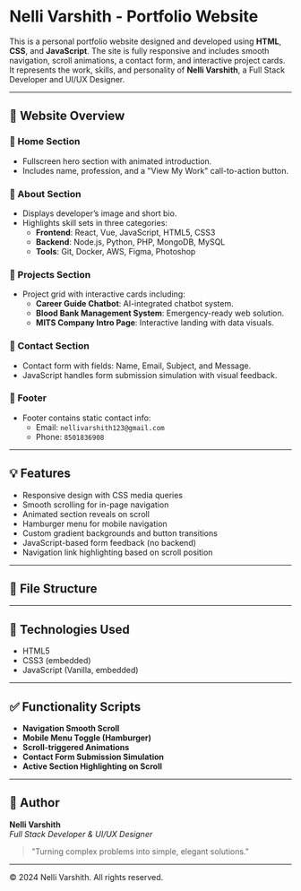 
# Nelli Varshith - Portfolio Website

This is a personal portfolio website designed and developed using **HTML**, **CSS**, and **JavaScript**. The site is fully responsive and includes smooth navigation, scroll animations, a contact form, and interactive project cards. It represents the work, skills, and personality of **Nelli Varshith**, a Full Stack Developer and UI/UX Designer.

---

## 🌟 Website Overview

### 🔹 Home Section
- Fullscreen hero section with animated introduction.
- Includes name, profession, and a "View My Work" call-to-action button.

### 🔹 About Section
- Displays developer’s image and short bio.
- Highlights skill sets in three categories:
  - **Frontend**: React, Vue, JavaScript, HTML5, CSS3
  - **Backend**: Node.js, Python, PHP, MongoDB, MySQL
  - **Tools**: Git, Docker, AWS, Figma, Photoshop

### 🔹 Projects Section
- Project grid with interactive cards including:
  - **Career Guide Chatbot**: AI-integrated chatbot system.
  - **Blood Bank Management System**: Emergency-ready web solution.
  - **MITS Company Intro Page**: Interactive landing with data visuals.

### 🔹 Contact Section
- Contact form with fields: Name, Email, Subject, and Message.
- JavaScript handles form submission simulation with visual feedback.

### 🔹 Footer
- Footer contains static contact info:
  - Email: `nellivarshith123@gmail.com`
  - Phone: `8501836908`

---

## 💡 Features

- Responsive design with CSS media queries
- Smooth scrolling for in-page navigation
- Animated section reveals on scroll
- Hamburger menu for mobile navigation
- Custom gradient backgrounds and button transitions
- JavaScript-based form feedback (no backend)
- Navigation link highlighting based on scroll position

---

## 📁 File Structure


---

## 🧪 Technologies Used

- HTML5
- CSS3 (embedded)
- JavaScript (Vanilla, embedded)

---


## ✅ Functionality Scripts

- **Navigation Smooth Scroll**
- **Mobile Menu Toggle (Hamburger)**
- **Scroll-triggered Animations**
- **Contact Form Submission Simulation**
- **Active Section Highlighting on Scroll**

---

## 📌 Author

**Nelli Varshith**  
*Full Stack Developer & UI/UX Designer*  
> "Turning complex problems into simple, elegant solutions."

---

© 2024 Nelli Varshith. All rights reserved.
